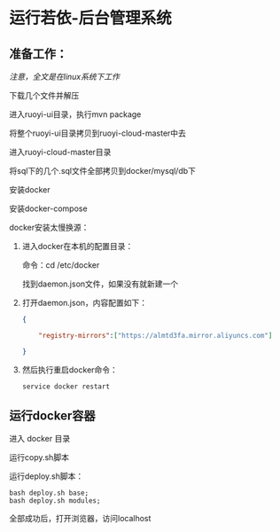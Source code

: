 # 运行若依-后台管理系统

## 准备工作：

*注意，全文是在linux系统下工作*

下载几个文件并解压

进入ruoyi-ui目录，执行mvn package

将整个ruoyi-ui目录拷贝到ruoyi-cloud-master中去

进入ruoyi-cloud-master目录

将sql下的几个.sql文件全部拷贝到docker/mysql/db下



安装docker

安装docker-compose



docker安装太慢换源：

1. 进入docker在本机的配置目录：

   命令：cd /etc/docker

   找到daemon.json文件，如果没有就新建一个

2. 打开daemon.json，内容配置如下：

   ```json
   {
   
       "registry-mirrors":["https://almtd3fa.mirror.aliyuncs.com"]      
   
   }
   ```

3. 然后执行重启docker命令：

   ```shell
   service docker restart
   ```

   



## 运行docker容器

进入 docker 目录

运行copy.sh脚本

运行deploy.sh脚本：

```shell
bash deploy.sh base;
bash deploy.sh modules;
```

全部成功后，打开浏览器，访问localhost

